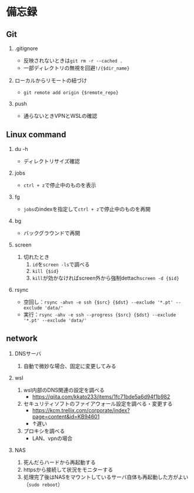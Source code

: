 # 備忘録

## Git

1. .gitignore
    - 反映されないときは```git rm -r --cached .```
    - 一部ディレクトリの無視を回避`!/{$dir_name}`

1. ローカルからリモートの紐づけ
    - `git remote add origin {$remote_repo}`

1. push
    - 通らないときVPNとWSLの確認

## Linux command

1. du -h
    - ディレクトリサイズ確認

1. jobs
    - `ctrl + z`で停止中のものを表示

1. fg
    - `jobs`のindexを指定して`ctrl + z`で停止中のものを再開

1. bg
    - バックグラウンドで再開

1. screen
    1. 切れたとき
        1. `id`を`screen -ls`で調べる
        1. `kill {$id}`
        1. `kill`が効かなければscreen外から強制dettach`screen -d {$id}`

1. rsync
    - 空回し：`rsync -ahvn -e ssh {$src} {$dst} --exclude '*.pt' --exclude 'data/'`
    - 実行：`rsync -ahv -e ssh --progress {$src} {$dst} --exclude '*.pt' --exclude 'data/'`

## network

1. DNSサーバ
    1. 自動で微妙な場合、固定に変更してみる

1. wsl
    1. wsl内部のDNS関連の設定を調べる
        - <https://qiita.com/kkato233/items/1fc71bde5a6d94f1b982>
    1. セキュリティソフトのファイアウォール設定を調べる・変更する
        - <https://kcm.trellix.com/corporate/index?page=content&id=KB94601>
        - ↑遅い
    1. プロキシを調べる
        - LAN、vpnの場合

1. NAS
    1. 死んだらハードから再起動する
    1. httpsから接続して状況をモニターする
    1. 処理完了後はNASをマウントしているサーバ自体も再起動した方がよい（`sudo reboot`）
